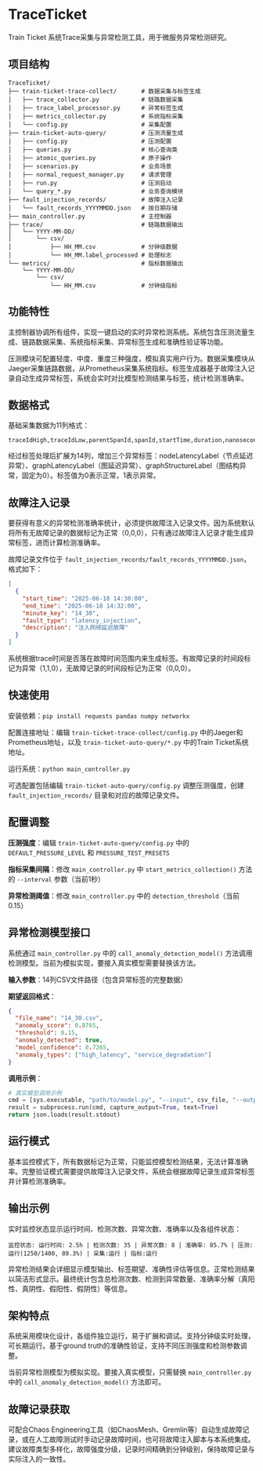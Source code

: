 # TraceTicket

Train Ticket 系统Trace采集与异常检测工具，用于微服务异常检测研究。

## 项目结构

```
TraceTicket/
├── train-ticket-trace-collect/       # 数据采集与标签生成
│   ├── trace_collector.py            # 链路数据采集
│   ├── trace_label_processor.py      # 异常标签生成
│   ├── metrics_collector.py          # 系统指标采集
│   └── config.py                     # 采集配置
├── train-ticket-auto-query/          # 压测流量生成
│   ├── config.py                     # 压测配置
│   ├── queries.py                    # 核心查询类
│   ├── atomic_queries.py             # 原子操作
│   ├── scenarios.py                  # 业务场景
│   ├── normal_request_manager.py     # 请求管理
│   ├── run.py                        # 压测启动
│   └── query_*.py                    # 业务查询模块
├── fault_injection_records/          # 故障注入记录
│   └── fault_records_YYYYMMDD.json   # 按日期存储
├── main_controller.py                # 主控制器
├── trace/                            # 链路数据输出
│   └── YYYY-MM-DD/
│       └── csv/
│           ├── HH_MM.csv             # 分钟级数据
│           └── HH_MM.label_processed # 处理标志
└── metrics/                          # 指标数据输出
    └── YYYY-MM-DD/
        └── csv/
            └── HH_MM.csv             # 分钟级指标
```

## 功能特性

主控制器协调所有组件，实现一键启动的实时异常检测系统。系统包含压测流量生成、链路数据采集、系统指标采集、异常标签生成和准确性验证等功能。

压测模块可配置轻度、中度、重度三种强度，模拟真实用户行为。数据采集模块从Jaeger采集链路数据，从Prometheus采集系统指标。标签生成器基于故障注入记录自动生成异常标签，系统会实时对比模型检测结果与标签，统计检测准确率。

## 数据格式

基础采集数据为11列格式：
```csv
traceIdHigh,traceIdLow,parentSpanId,spanId,startTime,duration,nanosecond,DBhash,status,operationName,serviceName
```

经过标签处理后扩展为14列，增加三个异常标签：nodeLatencyLabel（节点延迟异常）、graphLatencyLabel（图延迟异常）、graphStructureLabel（图结构异常，固定为0）。标签值为0表示正常，1表示异常。

## 故障注入记录

要获得有意义的异常检测准确率统计，必须提供故障注入记录文件。因为系统默认将所有无故障记录的数据标记为正常（0,0,0），只有通过故障注入记录才能生成异常标签，进而计算检测准确率。

故障记录文件位于 `fault_injection_records/fault_records_YYYYMMDD.json`，格式如下：

```json
[
  {
    "start_time": "2025-06-18 14:30:00",
    "end_time": "2025-06-18 14:32:00",
    "minute_key": "14_30",
    "fault_type": "latency_injection",
    "description": "注入网络延迟故障"
  }
]
```

系统根据trace时间是否落在故障时间范围内来生成标签。有故障记录的时间段标记为异常（1,1,0），无故障记录的时间段标记为正常（0,0,0）。

## 快速使用

安装依赖：`pip install requests pandas numpy networkx`

配置连接地址：编辑 `train-ticket-trace-collect/config.py` 中的Jaeger和Prometheus地址，以及 `train-ticket-auto-query/*.py` 中的Train Ticket系统地址。

运行系统：`python main_controller.py`

可选配置包括编辑 `train-ticket-auto-query/config.py` 调整压测强度，创建 `fault_injection_records/` 目录和对应的故障记录文件。

## 配置调整

**压测强度**：编辑 `train-ticket-auto-query/config.py` 中的 `DEFAULT_PRESSURE_LEVEL` 和 `PRESSURE_TEST_PRESETS`

**指标采集间隔**：修改 `main_controller.py` 中 `start_metrics_collection()` 方法的 `--interval` 参数（当前1秒）

**异常检测阈值**：修改 `main_controller.py` 中的 `detection_threshold`（当前0.15）

## 异常检测模型接口

系统通过 `main_controller.py` 中的 `call_anomaly_detection_model()` 方法调用检测模型。当前为模拟实现，要接入真实模型需要替换该方法。

**输入参数**：14列CSV文件路径（包含异常标签的完整数据）

**期望返回格式**：
```json
{
  "file_name": "14_30.csv",
  "anomaly_score": 0.8765,
  "threshold": 0.15,
  "anomaly_detected": true,
  "model_confidence": 0.7265,
  "anomaly_types": ["high_latency", "service_degradation"]
}
```

**调用示例**：
```python
# 真实模型调用示例
cmd = [sys.executable, "path/to/model.py", "--input", csv_file, "--output-format", "json"]
result = subprocess.run(cmd, capture_output=True, text=True)
return json.loads(result.stdout)
```

## 运行模式

基本监控模式下，所有数据标记为正常，只能监控模型检测结果，无法计算准确率。完整验证模式需要提供故障注入记录文件，系统会根据故障记录生成异常标签并计算检测准确率。

## 输出示例

实时监控状态显示运行时间、检测次数、异常次数、准确率以及各组件状态：
```
监控状态: 运行时间: 2.5h | 检测次数: 35 | 异常次数: 8 | 准确率: 85.7% | 压测:运行(1250/1400, 89.3%) | 采集:运行 | 指标:运行
```

异常检测结果会详细显示模型输出、标签期望、准确性评估等信息。正常检测结果以简洁形式显示。最终统计包含总检测次数、检测到异常数量、准确率分解（真阳性、真阴性、假阳性、假阴性）等信息。

## 架构特点

系统采用模块化设计，各组件独立运行，易于扩展和调试。支持分钟级实时处理，可长期运行。基于ground truth的准确性验证，支持不同压测强度和检测参数调整。

当前异常检测模型为模拟实现。要接入真实模型，只需替换 `main_controller.py` 中的 `call_anomaly_detection_model()` 方法即可。

## 故障记录获取

可配合Chaos Engineering工具（如ChaosMesh、Gremlin等）自动生成故障记录，或在人工故障测试时手动记录故障时间，也可将故障注入脚本与本系统集成。建议故障类型多样化，故障强度分级，记录时间精确到分钟级别，保持故障记录与实际注入的一致性。